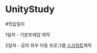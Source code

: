 # UnityStudy


#학습일지

1일차 - 기본프레임 제작 

2일차 - 공의 좌우 이동 프로그램 [스크립트](https://github.com/highcowoo/UnityStudy/blob/main/Assets/script/Player.cs)제작

